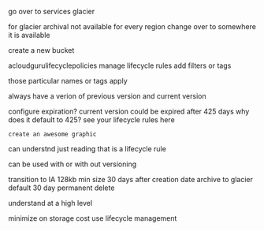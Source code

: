 go over to services 
glacier 

for glacier archival 
not available for every region 
change over to somewhere it is available 

create a new bucket 

acloudgurulifecyclepolicies
manage lifecycle rules 
add filters or tags 

those particular names or tags apply 

always have a verion of previous version and current version 

configure expiration? 
current version could be expired after 425 days 
    why does it default to 425?
   see your lifecycle rules here  

    create an awesome graphic 

can understnd just reading 
that is a lifecycle rule 

can be used with or with out versioning 

transition to IA 
    128kb min size 
    30 days after creation date 
archive to glacier 
    default 30 day 
permanent delete 

understand at a high level 

minimize on storage cost 
use lifecycle management 


